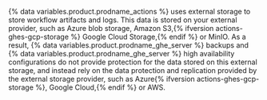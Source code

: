 {% data variables.product.prodname_actions %} uses external storage to store workflow artifacts and logs. This data is stored on your external provider, such as Azure blob storage, Amazon S3,{% ifversion actions-ghes-gcp-storage %} Google Cloud Storage,{% endif %} or MinIO. As a result, {% data variables.product.prodname_ghe_server %} backups and {% data variables.product.prodname_ghe_server %} high availability configurations do not provide protection for the data stored on this external storage, and instead rely on the data protection and replication provided by the external storage provider, such as Azure{% ifversion actions-ghes-gcp-storage %}, Google Cloud,{% endif %} or AWS.
